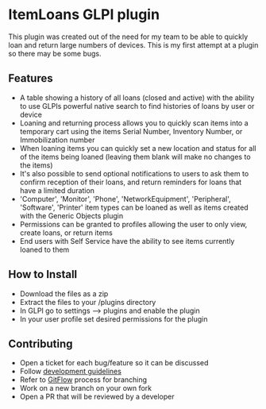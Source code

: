 # ItemLoans GLPI plugin

This plugin was created out of the need for my team to be able to quickly loan and return large numbers of devices. This is my first attempt at a plugin so there may be some bugs.

## Features
* A table showing a history of all loans (closed and active) with the ability to use GLPIs powerful native search to find histories of loans by user or device
* Loaning and returning process allows you to quickly scan items into a temporary cart using the items Serial Number, Inventory Number, or Immobilization number
* When loaning items you can quickly set a new location and status for all of the items being loaned (leaving them blank will make no changes to the items)
* It's also possible to send optional notifications to users to ask them to confirm reception of their loans, and return reminders for loans that have a limited duration 
* 'Computer', 'Monitor', 'Phone', 'NetworkEquipment', 'Peripheral', 'Software', 'Printer' item types can be loaned as well as items created with the Generic Objects plugin
* Permissions can be granted to profiles allowing the user to only view, create loans, or return items
* End users with Self Service have the ability to see items currently loaned to them

## How to Install
* Download the files as a zip
* Extract the files to your /plugins directory
* In GLPI go to settings --> plugins and enable the plugin
* In your user profile set desired permissions for the plugin
  

## Contributing

* Open a ticket for each bug/feature so it can be discussed
* Follow [development guidelines](http://glpi-developer-documentation.readthedocs.io/en/latest/plugins/index.html)
* Refer to [GitFlow](http://git-flow.readthedocs.io/) process for branching
* Work on a new branch on your own fork
* Open a PR that will be reviewed by a developer

